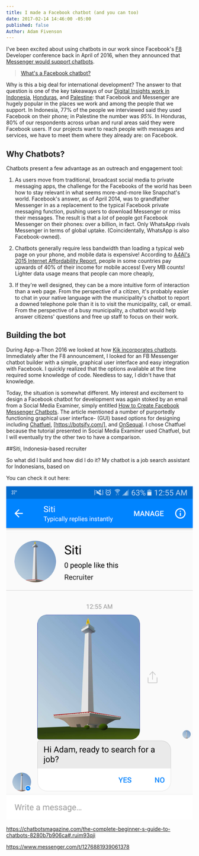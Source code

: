 ```yaml
---
title: I made a Facebook chatbot (and you can too)
date: 2017-02-14 14:46:00 -05:00
published: false
Author: Adam Fivenson
---
```


I've been excited about using chatbots in our work since Facebook's [F8](https://www.fbf8.com/) Developer conference back in April of 2016, when they announced that [Messenger would support chatbots](https://techcrunch.com/2016/04/12/agents-on-messenger/).

> [What's a Facebook chatbot?](https://blog.hubspot.com/marketing/facebook-bots-guide)

Why is this a big deal for international development? The answer to that question is one of the key takeaways of our [Digital Insights work in Indonesia](https://dai-global-digital.com/where-whatsapp-is-just-another-bbm-clone-digital-insights-indonesia.html), [Honduras](https://dai-global-digital.com/mobiles-in-central-america-digital-insights-honduras-part-2.html), and [Palestine](https://dai-global-digital.com/consumer-insights-palestine-e-governance-readiness.html): that Facebook and Messenger are hugely popular in the places we work and among the people that we support. In Indonesia, 77% of the people we interviewed said they used Facebook on their phone; in Palestine the number was *95%*. In Honduras, 80% of our respondents across urban and rural areas said they were Facebook users. If our projects want to reach people with messages and services, we have to meet them where they already are: on Facebook. 

## Why Chatbots? 
Chatbots present a few advantage as an outreach and engagement tool: 

1. As users move from traditional, broadcast social media to private messaging apps, the challenge for the Facebooks of the world has been how to stay relevant in what seems more-and-more like Snapchat's world. Facebook's answer, as of April 2014, was to grandfather Messenger in as a replacement to the typical Facebook private messaging function, pushing users to download Messenger or miss their messages. The result is that a *lot* of people got Facebook Messenger on their phones: over a billion, in fact. Only WhatsApp rivals Messenger in terms of global uptake. (Coincidentally, WhatsApp is also Facebook-owned).

2. Chatbots generally require less bandwidth than loading a typical web page on your phone, and mobile data is expensive! According to [A4AI's 2015 Internet Affordability Report](http://a4ai.org/affordability-report/report/2015/#the_affordability_drivers_index_(adi)), people in some countries pay upwards of 40% of their income for mobile access! Every MB counts! Lighter data usage means that people can more cheaply, 

3. If they're well designed, they can be a more intuitive form of interaction than a web page. From the perspective of a citizen, it's probably easier to chat in your native language with the municipality's chatbot to report a downed telephone pole than it is to visit the municipality, call, or email. From the perspective of a busy municipality, a chatbot would help answer citizens' questions and free up staff to focus on their work. 

## Building the bot
During App-a-Thon 2016 we looked at how [Kik incorporates chatbots](https://dai-global-digital.com/appathon-2016-kik-for-development.html). Immediately after the F8 announcement, I looked for an FB Messenger chatbot builder with a simple, graphical user interface and easy integration with Facebook. I quickly realized that the options available at the time required some knowledge of code. Needless to say, I didn't have that knowledge. 

Today, the situation is somewhat different. My interest and excitement to design a Facebook chatbot for development was again stoked by an email from a Social Media Examiner, simply entitled [How to Create Facebook Messenger Chatbots](http://www.socialmediaexaminer.com/how-to-create-facebook-messenger-chatbot/). The article mentioned a number of purportedly functioning graphical user interface- (GUI) based options for designing including [Chatfuel](http://www.chatfuel.com), [https://botsify.com/], and [OnSequal](https://www.onsequel.com/). I chose Chatfuel because the tutorial presented in Social Media Examiner used Chatfuel, but I will eventually try the other two to have a comparison. 

##Siti, Indonesia-based recruiter

So what did I build and how did I do it? My chatbot is a job search assistant for Indonesians, based on 

You can check it out here: 

![Screenshot_20170216-005533.png](/uploads/Screenshot_20170216-005533.png)

https://chatbotsmagazine.com/the-complete-beginner-s-guide-to-chatbots-8280b7b906ca#.ruim93qji

https://www.messenger.com/t/1276881939061378

